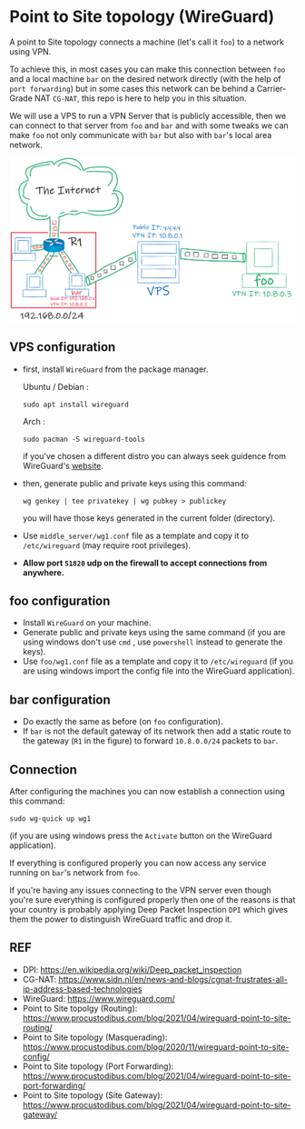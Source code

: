 # Point to Site topology (WireGuard)
A point to Site topology connects a machine (let's call it `foo`) to a network using VPN.

To achieve this, in most cases you can make this connection between `foo` and a local machine `bar` on the desired network directly (with the help of `port forwarding`) but in some cases this network can be behind a Carrier-Grade NAT `CG-NAT`, this repo is here to help you in this situation.

We will use a VPS to run a VPN Server that is publicly accessible, then we can connect to that server from `foo` and `bar` and with some tweaks we can make `foo` not only communicate with `bar` but also with `bar`'s local area network.

![point to site topology figure](images/point_to_site.png)

## VPS configuration
* first, install `WireGuard` from the package manager.

    Ubuntu / Debian :
    ```
    sudo apt install wireguard
    ```
    Arch :
    ```
    sudo pacman -S wireguard-tools
    ```

    if you've chosen a different distro you can always seek guidence from WireGuard's [website](https://www.wireguard.com/install/ "https://www.wireguard.com/install/").

* then, generate public and private keys using this command:
    ```
    wg genkey | tee privatekey | wg pubkey > publickey
    ```
    you will have those keys generated in the current folder (directory).
* Use `middle_server/wg1.conf` file as a template and copy it to `/etc/wireguard` (may require root privileges).

* **Allow port `51820` udp on the firewall to accept connections from anywhere.**

## foo configuration
* Install `WireGuard` on your machine.
* Generate public and private keys using the same command (if you are using windows don't use `cmd` , use `powershell` instead to generate the keys).
* Use `foo/wg1.conf` file as a template and copy it to `/etc/wireguard` (if you are using windows import the config file into the WireGuard application).

## bar configuration
* Do exactly the same as before (on `foo` configuration).
* If `bar` is not the default gateway of its network then add a static route to the gateway (`R1` in the figure) to forward `10.8.0.0/24` packets to `bar`.

## Connection
After configuring the machines you can now establish a connection using this command:
```
sudo wg-quick up wg1
```
(if you are using windows press the `Activate` button on the WireGuard application).

If everything is configured properly you can now access any service running on `bar`'s network from `foo`.

If you're having any issues connecting to the VPN server even though you're sure everything is configured properly then one of the reasons is that your country is probably applying Deep Packet Inspection `DPI` which gives them the power to distinguish WireGuard traffic and drop it.

## REF
* DPI: https://en.wikipedia.org/wiki/Deep_packet_inspection
* CG-NAT: https://www.sidn.nl/en/news-and-blogs/cgnat-frustrates-all-ip-address-based-technologies
* WireGuard: https://www.wireguard.com/
* Point to Site topolgy (Routing): https://www.procustodibus.com/blog/2021/04/wireguard-point-to-site-routing/
* Point to Site topology (Masquerading): https://www.procustodibus.com/blog/2020/11/wireguard-point-to-site-config/
* Point to Site topology (Port Forwarding): https://www.procustodibus.com/blog/2021/04/wireguard-point-to-site-port-forwarding/
* Point to Site topology (Site Gateway): https://www.procustodibus.com/blog/2021/04/wireguard-point-to-site-gateway/
